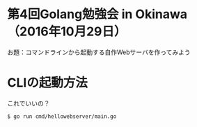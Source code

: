 # 第4回Golang勉強会 in Okinawa （2016年10月29日）

お題：コマンドラインから起動する自作Webサーバを作ってみよう

# CLIの起動方法

これでいいの？

```
$ go run cmd/hellowebserver/main.go
```

